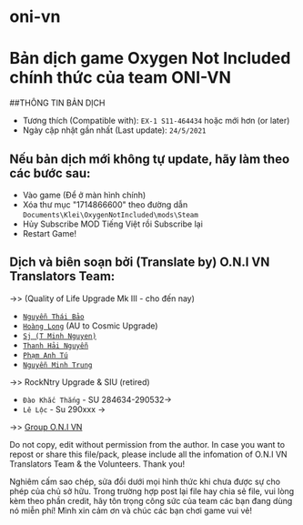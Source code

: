 # oni-vn
# Bản dịch game Oxygen Not Included chính thức của team ONI-VN

##THÔNG TIN BẢN DỊCH
- Tương thích (Compatible with): `EX-1 S11-464434` hoặc mới hơn (or later)
- Ngày cập nhật gần nhất (Last update): `24/5/2021`

## Nếu bản dịch mới không tự update, hãy làm theo các bước sau:
- Vào game (Để ở màn hình chính)
- Xóa thư mục "1714866600" theo đường dẫn `Documents\Klei\OxygenNotIncluded\mods\Steam`
- Hủy Subscribe MOD Tiếng Việt rồi Subscribe lại
- Restart Game!

## Dịch và biên soạn bởi (Translate by) O.N.I VN Translators Team:
->> (Quality of Life Upgrade Mk III - cho đến nay)
- [`Nguyễn Thái Bảo`](https://fb.com/chuotktpm)
- [`Hoàng Long`](https://fb.com/pseryuu) (AU to Cosmic Upgrade)
- [`Sj (T Minh Nguyen)`](https://fb.com/sj.dev.96)
- [`Thanh Hải Nguyễn`](https://fb.com/bluesea1112)
- [`Phạm Anh Tú`](https://fb.com/hanakihide)
- [`Nguyễn Minh Trung`](https://fb.com/satanVM)

->> RockNtry Upgrade & SIU (retired)
- `Đào Khắc Thắng` - SU 284634-290532->
- `Lê Lộc` - Su 290xxx ->

->> [Group O.N.I VN](https://fb.com/groups/VN.ONI)

Do not copy, edit without permission from the author.
In case you want to repost or share this file/pack, please include all the infomation of O.N.I VN Translators Team & the Volunteers.
Thank you!

Nghiêm cấm sao chép, sửa đổi dưới mọi hình thức khi chưa được sự cho phép của chủ sở hữu.
Trong trường hợp post lại file hay chia sẻ file, vui lòng kèm theo phần credit, hãy tôn trọng công sức của team các bạn đang dùng nó miễn phí!
Mình xin cảm ơn và chúc các bạn chơi game vui vẻ!

